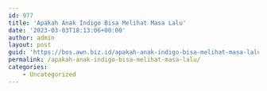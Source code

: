 ```yaml
---
id: 977
title: 'Apakah Anak Indigo Bisa Melihat Masa Lalu'
date: '2023-03-03T18:13:06+00:00'
author: admin
layout: post
guid: 'https://bos.awn.biz.id/apakah-anak-indigo-bisa-melihat-masa-lalu/'
permalink: /apakah-anak-indigo-bisa-melihat-masa-lalu/
categories:
    - Uncategorized
---
```


